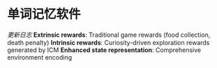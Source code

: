 # 单词记忆软件 
*更新日志*
 **Extrinsic rewards**: Traditional game rewards (food collection, death penalty)
 **Intrinsic rewards**: Curiosity-driven exploration rewards generated by ICM
 **Enhanced state representation**: Comprehensive environment encoding


